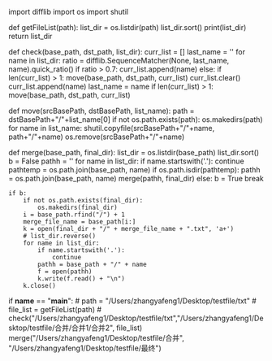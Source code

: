 import difflib
import os
import shutil


def getFileList(path):
    list_dir = os.listdir(path)
    list_dir.sort()
    print(list_dir)
    return list_dir


def check(base_path, dst_path, list_dir):
    curr_list = []
    last_name = ''
    for name in list_dir:
        ratio = difflib.SequenceMatcher(None, last_name, name).quick_ratio()
        if ratio > 0.7:
            curr_list.append(name)
        else:
            if len(curr_list) > 1:
                move(base_path, dst_path, curr_list)
            curr_list.clear()
            curr_list.append(name)
        last_name = name
    if len(curr_list) > 1:
        move(base_path, dst_path, curr_list)

def move(srcBasePath, dstBasePath, list_name):
    path = dstBasePath+"/"+list_name[0]
    if not os.path.exists(path):
        os.makedirs(path)
    for name in list_name:
        shutil.copyfile(srcBasePath+"/"+name, path+"/"+name)
        os.remove(srcBasePath+"/"+name)


def merge(base_path, final_dir):
    list_dir = os.listdir(base_path)
    list_dir.sort()
    b = False
    pathh = ''
    for name in list_dir:
        if name.startswith('.'):
            continue
        pathtemp = os.path.join(base_path, name)
        if os.path.isdir(pathtemp):
            pathh = os.path.join(base_path, name)
            merge(pathh, final_dir)
        else:
            b = True
            break

    if b:
        if not os.path.exists(final_dir):
            os.makedirs(final_dir)
        i = base_path.rfind("/") + 1
        merge_file_name = base_path[i:]
        k = open(final_dir + "/" + merge_file_name + ".txt", 'a+')
        # list_dir.reverse()
        for name in list_dir:
            if name.startswith('.'):
                continue
            pathh = base_path + "/" + name
            f = open(pathh)
            k.write(f.read() + "\n")
        k.close()



if __name__ == "__main__":
    # path = "/Users/zhangyafeng1/Desktop/testfile/txt"
    # file_list = getFileList(path)
    # check("/Users/zhangyafeng1/Desktop/testfile/txt","/Users/zhangyafeng1/Desktop/testfile/合并/合并1/合并2", file_list)
    merge("/Users/zhangyafeng1/Desktop/testfile/合并", "/Users/zhangyafeng1/Desktop/testfile/最终")
